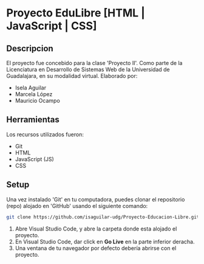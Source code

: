# Proyecto EduLibre [HTML | JavaScript | CSS]

## Descripcion
El proyecto fue concebido para la clase 'Proyecto II'.
Como parte de la Licenciatura en Desarrollo de Sistemas Web de la Universidad de Guadalajara, en su modalidad virtual. 
Elaborado por: 
- Isela Aguilar
- Marcela López
- Mauricio Ocampo

## Herramientas
Los recursos utilizados fueron:

- Git
- HTML
- JavaScript (JS)
- CSS

## Setup

Una vez instalado 'Git' en tu computadora, puedes clonar el repositorio (repo) alojado en 'GitHub' usando el siguiente comando:

```bash
git clone https://github.com/isaguilar-udg/Proyecto-Educacion-Libre.git
```

1. Abre Visual Studio Code, y abre la carpeta donde esta alojado el proyecto.
2. En Visual Studio Code, dar click en **Go Live** en la parte inferior deracha.
3. Una ventana de tu navegador por defecto debería abrirse con el proyecto.
